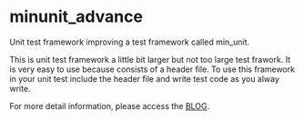 # minunit_advance
Unit test framework improving a test framework called min_unit.

This is unit test framework a little bit larger but not too large test frawork.
It is very easy to use because consists of a header file.
To use this framework in your unit test include the header file and write test code as you alway write.

For more detail information, please access the [BLOG](https://github.com/CountrySideEngineer/middle_unit/wiki/Sample-codes-of-unit-test-using-middle_unit).
